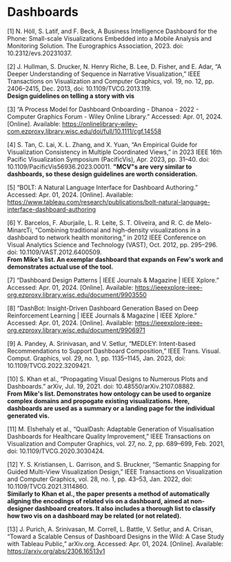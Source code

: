 # Dashboards

[1] N. Höll, S. Latif, and F. Beck, A Business Intelligence Dashboard for the Phone: Small-scale Visualizations Embedded into a Mobile Analysis and Monitoring Solution. The Eurographics Association, 2023. doi: 10.2312/evs.20231037.

[2] J. Hullman, S. Drucker, N. Henry Riche, B. Lee, D. Fisher, and E. Adar, “A Deeper Understanding of Sequence in Narrative Visualization,” IEEE Transactions on Visualization and Computer Graphics, vol. 19, no. 12, pp. 2406–2415, Dec. 2013, doi: 10.1109/TVCG.2013.119.  
__Design guidelines on telling a story with vis__

[3] “A Process Model for Dashboard Onboarding - Dhanoa - 2022 - Computer Graphics Forum - Wiley Online Library.” Accessed: Apr. 01, 2024. [Online]. Available: https://onlinelibrary-wiley-com.ezproxy.library.wisc.edu/doi/full/10.1111/cgf.14558

[4] S. Tan, C. Lai, X. L. Zhang, and X. Yuan, “An Empirical Guide for Visualization Consistency in Multiple Coordinated Views,” in 2023 IEEE 16th Pacific Visualization Symposium (PacificVis), Apr. 2023, pp. 31–40. doi: 10.1109/PacificVis56936.2023.00011.
__"MCV"s are very similar to dashboards, so these design guidelines are worth consideration.__

[5] “BOLT: A Natural Language Interface for Dashboard Authoring.” Accessed: Apr. 01, 2024. [Online]. Available: https://www.tableau.com/research/publications/bolt-natural-language-interface-dashboard-authoring

[6] Y. Barcelos, F. Aburjaile, L. R. Leite, S. T. Oliveira, and R. C. de Melo-MinarcTi, “Combining traditional and high-density visualizations in a dashboard to network health monitoring,” in 2012 IEEE Conference on Visual Analytics Science and Technology (VAST), Oct. 2012, pp. 295–296. doi: 10.1109/VAST.2012.6400509.  
__From Mike's list. An exemplar dashboard that expands on Few's work and demonstrates actual use of the tool.__

[7] “Dashboard Design Patterns | IEEE Journals & Magazine | IEEE Xplore.” Accessed: Apr. 01, 2024. [Online]. Available: https://ieeexplore-ieee-org.ezproxy.library.wisc.edu/document/9903550

[8] “DashBot: Insight-Driven Dashboard Generation Based on Deep Reinforcement Learning | IEEE Journals & Magazine | IEEE Xplore.” Accessed: Apr. 01, 2024. [Online]. Available: https://ieeexplore-ieee-org.ezproxy.library.wisc.edu/document/9906971

[9] A. Pandey, A. Srinivasan, and V. Setlur, “MEDLEY: Intent-based Recommendations to Support Dashboard Composition,” IEEE Trans. Visual. Comput. Graphics, vol. 29, no. 1, pp. 1135–1145, Jan. 2023, doi: 10.1109/TVCG.2022.3209421.

[10] S. Khan et al., “Propagating Visual Designs to Numerous Plots and Dashboards.” arXiv, Jul. 19, 2021. doi: 10.48550/arXiv.2107.08882.  
__From Mike's list. Demonstrates how ontology can be used to organize complex domains and propogate existing visualizations. Here, dashboards are used as a summary or a landing page for the individual generated vis.__

[11] M. Elshehaly et al., “QualDash: Adaptable Generation of Visualisation Dashboards for Healthcare Quality Improvement,” IEEE Transactions on Visualization and Computer Graphics, vol. 27, no. 2, pp. 689–699, Feb. 2021, doi: 10.1109/TVCG.2020.3030424.

[12] Y. S. Kristiansen, L. Garrison, and S. Bruckner, “Semantic Snapping for Guided Multi-View Visualization Design,” IEEE Transactions on Visualization and Computer Graphics, vol. 28, no. 1, pp. 43–53, Jan. 2022, doi: 10.1109/TVCG.2021.3114860.  
__Similarly to Khan et al., the paper presents a method of automatically aligning the encodings of related vis on a dashboard, aimed at non-designer dashboard creators. It also includes a thorough list to classify how two vis on a dashboard may be related (or not related).__

[13] J. Purich, A. Srinivasan, M. Correll, L. Battle, V. Setlur, and A. Crisan, “Toward a Scalable Census of Dashboard Designs in the Wild: A Case Study with Tableau Public,” arXiv.org. Accessed: Apr. 01, 2024. [Online]. Available: https://arxiv.org/abs/2306.16513v1

